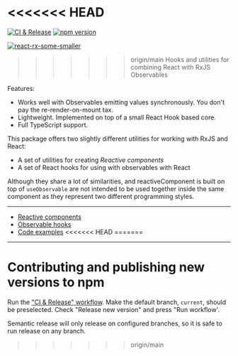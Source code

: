 <<<<<<< HEAD
=======
[![CI & Release](https://github.com/sanity-io/react-rx/actions/workflows/ci.yml/badge.svg?event=push)](https://github.com/sanity-io/react-rx/actions/workflows/ci.yml) [![npm version](https://img.shields.io/npm/v/react-rx.svg)](https://www.npmjs.com/package/react-rx)

[![react-rx-some-smaller](https://user-images.githubusercontent.com/81981/194187624-9abd09da-bf03-4886-b512-78c1f22fc2de.png)](https://react-rx.dev/)

>>>>>>> origin/main
> Hooks and utilities for combining React with RxJS Observables

Features:

- Works well with Observables emitting values synchronously. You don't pay the re-render-on-mount tax.
- Lightweight. Implemented on top of a small React Hook based core.
- Full TypeScript support.

This package offers two slightly different utilities for working with RxJS and React:

- A set of utilities for creating _Reactive components_
- A set of React hooks for using with observables with React

Although they share a lot of similarities, and reactiveComponent is built on top of `useObservable` are not intended to be used together inside the same component as they represent two different programming styles.

---

- [Reactive components](https://react-rx.dev/guide#reactive-components)
- [Observable hooks](https://react-rx.dev/guide#observable-hooks)
- [Code examples](https://react-rx.dev/examples)
<<<<<<< HEAD
=======

---

# Contributing and publishing new versions to npm

Run the ["CI & Release" workflow](https://github.com/sanity-io/react-rx/actions/workflows/ci.yml).
Make the default branch, `current`, should be preselected. Check "Release new version" and press "Run workflow'.

Semantic release will only release on configured branches, so it is safe to run release on any branch.
>>>>>>> origin/main
